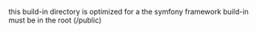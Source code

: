 this build-in directory is optimized for a the symfony framework
build-in must be in the root (/public)
